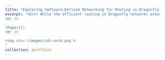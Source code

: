 ```yaml
---
title: "Exploring Software-Defined Networking for Routing in Dragonfly Topology"
excerpt: "<br/> While the efficient routing in Dragonfly networks present significant challenges, the advent of Software-Defined Networking (SDN) offers new opportunities for network management and routing optimization by providing a global network view. This research proposes an SDN-based adaptive routing approach for Dragonfly interconnects. By leveraging global traffic pattern information from SDN, the approach identifies and avoids persistent congestion points, leading to improved resource utilization and enhanced performance. This study addresses a critical gap in developing efficient adaptive routing solutions using SDN technology, aiming to optimize routing decisions and overall network efficiency.
<br />

[Paper]()
<br />

<img src='/images/sdn-arch.png'>
"
collection: portfolio
---
```

